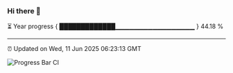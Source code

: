 ### Hi there 👋

⏳ Year progress { █████████████▁▁▁▁▁▁▁▁▁▁▁▁▁▁▁▁▁ } 44.18 %

---

⏰ Updated on Wed, 11 Jun 2025 06:23:13 GMT

![Progress Bar CI](https://github.com/liununu/liununu/workflows/Progress%20Bar%20CI/badge.svg)
